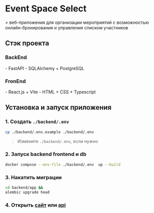 <h1>Event Space Select</h1>
> веб-приложения для организации мероприятий с возможностью онлайн-бронирования и управления списком участников

<h2>Стэк проекта</h2>
<h3>BackEnd</h3>
- FastAPI
- SQLAlchemy + PostgreSQL

<h3>FronEnd</h3>
- React.js + Vite
- HTML + CSS + Typescript

<h2>Установка и запуск приложения</h2>

### 1. Создать `./backend/.env`

```bash
cp ./backend/.env.example ./backend/.env
```

> Измените `./backend/.env`, если нужно

### 2. Запуск backend frontend и db

```bash
docker compose --env-file ./backend/.env  up --build
```

### 3. Накатить миграции

```bash
cd backend/app &&
alembic upgrade head
```

### 4. Открыть [сайт](http://127.0.0.1:3000/) или [api](http://127.0.0.1:8000/docs)
